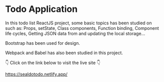 # Todo Application

In this todo list ReactJS project, some basic topics has been studied on such as:
Props,
setState,
Class components,
Function binding,
Component life cycles,
Getting JSON data from and updating the local storage...

Bootstrap has been used for design.

Webpack and Babel has also been studied in this project.

👇 Click on the link below to visit the live site 👇

https://sealdotodo.netlify.app/